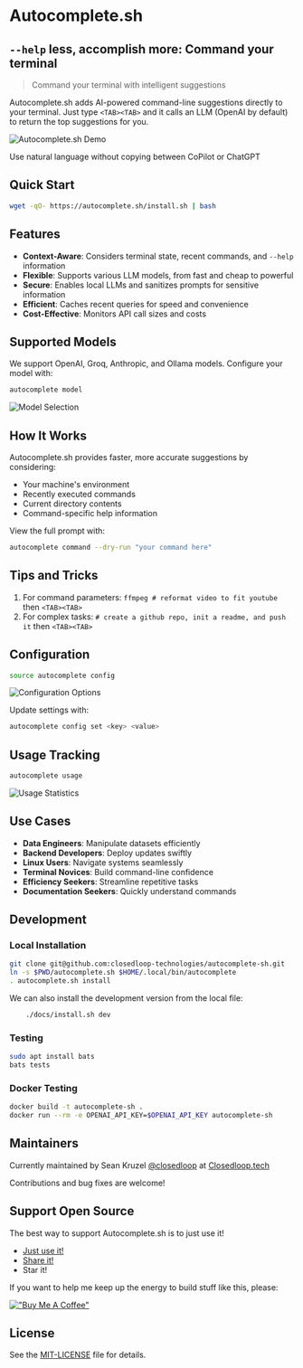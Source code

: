Autocomplete.sh
========================================================

## `--help` less, accomplish more: Command your terminal

> Command your terminal with intelligent suggestions

Autocomplete.sh adds AI-powered command-line suggestions directly to your terminal. Just type `<TAB><TAB>` and it calls an LLM (OpenAI by default) to return the top suggestions for you.

![Autocomplete.sh Demo](https://github.com/user-attachments/assets/6f2a8f81-49b7-46e9-8005-c8a9dd3fc033)

Use natural language without copying between CoPilot or ChatGPT

## Quick Start

```bash
wget -qO- https://autocomplete.sh/install.sh | bash
```

## Features

- **Context-Aware**: Considers terminal state, recent commands, and `--help` information
- **Flexible**: Supports various LLM models, from fast and cheap to powerful
- **Secure**: Enables local LLMs and sanitizes prompts for sensitive information
- **Efficient**: Caches recent queries for speed and convenience
- **Cost-Effective**: Monitors API call sizes and costs

## Supported Models

We support OpenAI, Groq, Anthropic, and Ollama models. Configure your model with:

```bash
autocomplete model
```

![Model Selection](https://github.com/user-attachments/assets/6206963f-81c2-4d68-b054-6ec88969ba0c)

## How It Works

Autocomplete.sh provides faster, more accurate suggestions by considering:

- Your machine's environment
- Recently executed commands
- Current directory contents
- Command-specific help information

View the full prompt with:

```bash
autocomplete command --dry-run "your command here"
```

## Tips and Tricks

1. For command parameters: `ffmpeg # reformat video to fit youtube` then `<TAB><TAB>`
2. For complex tasks: `# create a github repo, init a readme, and push it` then `<TAB><TAB>`

## Configuration

```bash
source autocomplete config
```

![Configuration Options](https://github.com/user-attachments/assets/61578f27-594f-4bc4-ba86-c5f99a41e8a9)

Update settings with:

```bash
autocomplete config set <key> <value>
```

## Usage Tracking

```bash
autocomplete usage
```

![Usage Statistics](https://github.com/user-attachments/assets/0fc611b9-fb4c-4f68-bf01-8e6ecdcf7410)

## Use Cases

- **Data Engineers**: Manipulate datasets efficiently
- **Backend Developers**: Deploy updates swiftly
- **Linux Users**: Navigate systems seamlessly
- **Terminal Novices**: Build command-line confidence
- **Efficiency Seekers**: Streamline repetitive tasks
- **Documentation Seekers**: Quickly understand commands

## Development

### Local Installation

```bash
git clone git@github.com:closedloop-technologies/autocomplete-sh.git
ln -s $PWD/autocomplete.sh $HOME/.local/bin/autocomplete
. autocomplete.sh install
```

We can also install the development version from the local file:

```bash
    ./docs/install.sh dev
```

### Testing

```bash
sudo apt install bats
bats tests
```

### Docker Testing

```bash
docker build -t autocomplete-sh .
docker run --rm -e OPENAI_API_KEY=$OPENAI_API_KEY autocomplete-sh
```

## Maintainers

Currently maintained by Sean Kruzel [@closedloop](https://github.com/closedloop) at [Closedloop.tech](https://Closedloop.tech)

Contributions and bug fixes are welcome!

## Support Open Source

The best way to support Autocomplete.sh is to just use it!

- [Just use it!](https://github.com/closedloop-technologies/autocomplete-sh?tab=readme-ov-file#quick-start)
- [Share it!](https://x.com/intent/post?text=I+love+autocomplete.sh%21++I+just+press+%3CTAB%3E%3CTAB%3E+to+just+build+quickly+%40JustBuild_ai)
- Star it!

If you want to help me keep up the energy to build stuff like this, please:

[!["Buy Me A Coffee"](https://www.buymeacoffee.com/assets/img/custom_images/orange_img.png)](https://www.buymeacoffee.com/skruzel)

## License

See the [MIT-LICENSE](./LICENSE) file for details.
